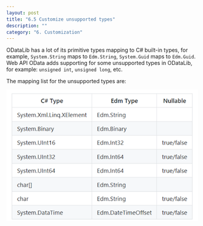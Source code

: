 ```yaml
---
layout: post
title: "6.5 Customize unsupported types"
description: ""
category: "6. Customization"
---
```


ODataLib has a lot of its primitive types mapping to C# built-in types, for example, `System.String` maps to `Edm.String`, `System.Guid` maps to `Edm.Guid`.
Web API OData adds supporting for some unsupported types in ODataLib, for example: `unsigned int`, `unsigned long`, etc.
 
The mapping list for the unsupported types are:

![](../assets/06-05-typemapping.png)

